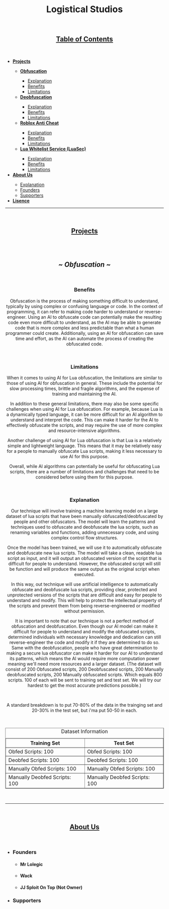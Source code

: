 <h1 align="center"><b>Logistical Studios</b></h1>
<br/>
<!-- Table of Contents -->

<h2 align="center"><u><b>Table of Contents</b></u></h2>
<br/>
<ul>
    <li>
        <a href="#"><u><b>Projects</b></u></a>
    </li>
        <ul>
            <li>
                <a href="#"><b>Obfuscation</b></a>
            </li>
                <ul>
                    <li>
                        <a href="#">Explanation</a>
                    </li>
                    <li>
                        <a href="#">Benefits</a>
                    </li>
                    <li>
                        <a href="#">Limitations</a>
                    </li>
                </ul>
            <li>
                <a href="#"><b>Deobfuscation</b></a>
            </li>
                <ul>
                    <li>
                        <a href="#">Explanation</a>
                    </li>
                    <li>
                        <a href="#">Benefits</a>
                    </li>
                    <li>
                        <a href="#">Limitations</a>
                    </li>
                </ul>
            <li>
                <a href="#"><b>Roblox Anti Cheat</b></a>
            </li>
                <ul>
                    <li>
                        <a href="#">Explanation</a>
                    </li>
                    <li>
                        <a href="#">Benefits</a>
                    </li>
                    <li>
                        <a href="#">Limitations</a>
                    </li>
                </ul>
            <li>
                <a href="#"><b>Lua Whitelist Service (LuaSec)</b></a>
            </li>
                <ul>
                    <li>
                        <a href="#">Explanation</a>
                    </li>
                    <li>
                        <a href="#">Benefits</a>
                    </li>
                    <li>
                        <a href="#">Limitations</a>
                    </li>
                </ul>
        </ul>
    <li>
        <a href="#"><b><u>About Us</u></b></a>
    </li>
        <ul>
            <li>
                <a href="#">Explanation</a>
            </li>
            <li>
                <a href="#">Founders</a>
            </li>
            <li>
                <a href="#">Supporters</a>
            </li>
        </ul>
    <li>
        <a href="#"><b><u>Lisence</u></b></a>
    </li>
</ul>
<hr/>

<!-- Projects -->
<br/>
<h2 align="center"><u><b>Projects</b></u></h2>
<br/>
<div id="" align="center">

<br/>

## _**~ Obfuscation ~**_

<br/>

### **Benefits**

Obfuscation is the process of making something difficult to understand, typically by using complex or confusing language or code. In the context of programming, it can refer to making code harder to understand or reverse-engineer. Using an AI to obfuscate code can potentially make the resulting code even more difficult to understand, as the AI may be able to generate code that is more complex and less predictable than what a human programmer could create. Additionally, using an AI for obfuscation can save time and effort, as the AI can automate the process of creating the obfuscated code.

<br/>

### **Limitations**

 When it comes to using AI for Lua obfuscation, the limitations are similar to those of using AI for obfuscation in general. These include the potential for slow processing times, brittle and fragile algorithms, and the expense of training and maintaining the AI.

In addition to these general limitations, there may also be some specific challenges when using AI for Lua obfuscation. For example, because Lua is a dynamically typed language, it can be more difficult for an AI algorithm to understand and interpret the code. This can make it harder for the AI to effectively obfuscate the scripts, and may require the use of more complex and resource-intensive algorithms.

Another challenge of using AI for Lua obfuscation is that Lua is a relatively simple and lightweight language. This means that it may be relatively easy for a people to manually obfuscate Lua scripts, making it less necessary to use AI for this purpose.

Overall, while AI algorithms can potentially be useful for obfuscating Lua scripts, there are a number of limitations and challenges that need to be considered before using them for this purpose.

<br/>

### **Explanation**

Our technique will involve training a machine learning model on a large dataset of lua scripts that have been manually obfuscated/deobfuscated by people and other obfuscators. The model will learn the patterns and techniques used to obfuscate and deobfuscate the lua scripts, such as renaming variables and functions, adding unnecessary code, and using complex control flow structures.

Once the model has been trained, we will use it to automatically obfuscate and deobfuscate new lua scripts. The model will take a clean, readable lua script as input, and it will output an obfuscated version of the script that is difficult for people to understand. However, the obfuscated script will still be function and will produce the same output as the original script when executed.

In this way, out technique will use artificial intelligence to automatically obfuscate and deobfuscate lua scripts, providing clear, protected and unprotected versions of the scripts that are difficult and easy for people to understand and modify. This will help to protect the intellectual property of the scripts and prevent them from being reverse-engineered or modified without permission.

It is important to note that our technique is not a perfect method of obfuscation and deobfuscation. Even though our AI model can make it difficult for people to understand and modify the obfuscated scripts, determined individuals with necessary knowledge and dedication can still reverse-engineer the code and modify it if they are determined to do so. Same with the deobfuscation, people who have great determination to making a secure lua obfuscator can make it harder for our AI to understand its patterns, which means the AI would require more computation power meaning we'll need more resources and a larger dataset. (The dataset will consist of 200 Obfuscated scripts, 200 Deobfuscated scripts, 200 Manually deobfuscated scripts, 200 Manually obfuscated scripts. Which equals 800 scripts. 100 of each will be sent to training set and test set. We will try our hardest to get the most accurate predictions possible.)

<br/>

A standard breakdown is to put 70-80% of the data in the trainging set and 20-30% in the test set, but i'ma put 50-50 in each.

<br/>
    <table border="1px">
        <caption>Dataset Information</caption>
        <thead>
            <tr>
                <th>Training Set</th>
                <th>Test Set</th>
            </tr>
        </thead>
        <tbody>
            <tr>
                <td>Obfed Scripts: 100</td>
                <td>Obfed Scripts: 100</td>
            </tr>
            <tr>
                <td>Deobfed Scripts: 100</td>
                <td>Deobfed Scripts: 100</td>
            </tr>
            <tr>
                <td>Manually Obfed Scripts: 100</td>
                <td>Manually Obfed Scripts: 100</td>
            </tr>
        </tbody>
        <tfoot>
            <tr>
                <td>Manually Deobfed Scripts: 100</td>
                <td>Manually Deobfed Scripts: 100</td>
            </tr>
        </tfoot>
    </table>
</div>
<br/>
<hr/>
<br/>

<h2 align="center"><b><u>About Us</u></b></h2>

<br/>

- ### Founders
    - #### Mr Lolegic
    - #### Wack
    - #### JJ Sploit On Top (Not Owner)
- ### Supporters
